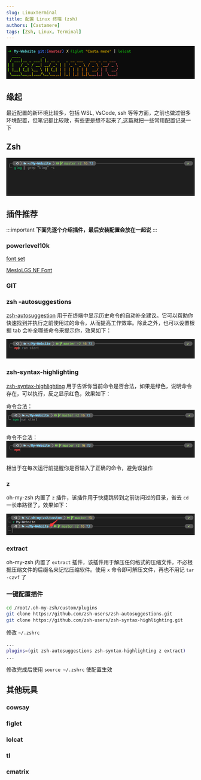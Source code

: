 ```yaml
---
slug: LinuxTerminal
title: 配置 Linux 终端 (zsh)
authors: [Castamere]
tags: [Zsh, Linux, Terminal]
---
```


![oh-m=zsh](./image/oh-my-zsh.png)

<!--truncate-->

## 缘起

最近配置的新环境比较多，包括 WSL, VsCode, ssh 等等方面，之前也做过很多环境配置，但笔记都比较散，有些更是想不起来了,这篇就把一些常用配置记录一下

## Zsh

![powerlevel10k](./image/powerlevel10k.png)

## 插件推荐

:::important
**下面先逐个介绍插件，最后安装配置会放在一起说**
:::

### powerlevel10k

[font set]

[MesloLGS NF Font](./files/fonts.zip)

### GIT

### zsh -autosuggestions

[zsh-autosuggestion] 用于在终端中显示历史命令的自动补全建议。它可以帮助你快速找到并执行之前使用过的命令，从而提高工作效率。除此之外，也可以设置根据 tab 会补全哪些命令来提示你，效果如下：

![zsh-autosuggestions](./image/zsh-autosuggestion.png)

### zsh-syntax-highlighting

[zsh-syntax-highlighting] 用于告诉你当前命令是否合法，如果是绿色，说明命令存在，可以执行，反之显示红色，效果如下：

命令合法：
![zsh-syntax-highlighting-correct](./image/zsh-syntax-highlighting-correct.png)

命令不合法：
![zsh-syntax-highlighting-wrong](./image/zsh-syntax-highlighting-wrong.png)

相当于在每次运行前提醒你是否输入了正确的命令，避免误操作

### z

oh-my-zsh 内置了 `z` 插件，该插件用于快捷跳转到之前访问过的目录，省去 `cd` 一长串路径了，效果如下：

![z](./image/z.png)

### extract

oh-my-zsh 内置了 `extract` 插件，该插件用于解压任何格式的压缩文件，不必根据压缩文件的后缀名来记忆压缩软件。使用 `x` 命令即可解压文件，再也不用记 `tar -czvf` 了

### 一键配置插件

```bash
cd /root/.oh-my-zsh/custom/plugins
git clone https://github.com/zsh-users/zsh-autosuggestions.git
git clone https://github.com/zsh-users/zsh-syntax-highlighting.git
```
修改 `~/.zshrc` 
```bash title="~/.zshrc"
...
plugins=(git zsh-autosuggestions zsh-syntax-highlighting z extract)
...
```

修改完成后使用 `source ~/.zshrc` 使配置生效

## 其他玩具

### cowsay

### figlet

### lolcat

### tl

### cmatrix

[font set]:https://github.com/romkatv/powerlevel10k?tab=readme-ov-file#meslo-nerd-font-patched-for-powerlevel10k
[zsh-autosuggestion]:https://github.com/zsh-users/zsh-autosuggestions
[zsh-syntax-highlighting]:https://github.com/zsh-users/zsh-syntax-highlighting
